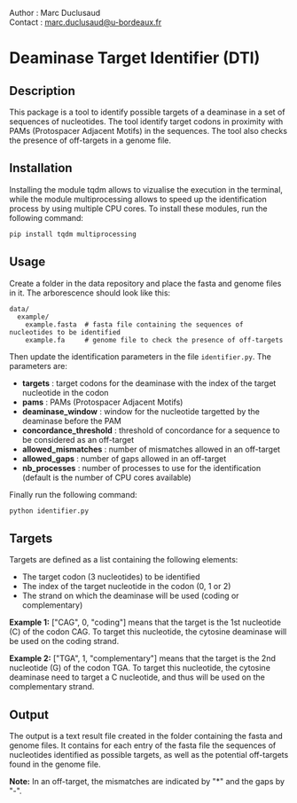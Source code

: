Author : Marc Duclusaud \
Contact : marc.duclusaud@u-bordeaux.fr 

# Deaminase Target Identifier (DTI)

## Description

This package is a tool to identify possible targets of a deaminase in a set of sequences of nucleotides. The tool identify target codons in proximity with PAMs (Protospacer Adjacent Motifs) in the sequences. The tool also checks the presence of off-targets in a genome file.

## Installation

Installing the module tqdm allows to vizualise the execution in the terminal, while the module multiprocessing allows to speed up the identification process by using multiple CPU cores. To install these modules, run the following command:

```bash
pip install tqdm multiprocessing
```


## Usage

Create a folder in the data repository and place the fasta and genome files in it. The arborescence should look like this:

```
data/
  example/
    example.fasta  # fasta file containing the sequences of nucleotides to be identified
    example.fa     # genome file to check the presence of off-targets
```

Then update the identification parameters in the file `identifier.py`. The parameters are:
- **targets** : target codons for the deaminase with the index of the target nucleotide in the codon
- **pams** : PAMs (Protospacer Adjacent Motifs)
- **deaminase_window** : window for the nucleotide targetted by the deaminase before the PAM
- **concordance_threshold** : threshold of concordance for a sequence to be considered as an off-target
- **allowed_mismatches** : number of mismatches allowed in an off-target
- **allowed_gaps** : number of gaps allowed in an off-target
- **nb_processes** : number of processes to use for the identification (default is the number of CPU cores available)

Finally run the following command:

```bash
python identifier.py
```

## Targets

Targets are defined as a list containing the following elements:
- The target codon (3 nucleotides) to be identified
- The index of the target nucleotide in the codon (0, 1 or 2)
- The strand on which the deaminase will be used (coding or complementary)

**Example 1:** ["CAG", 0, "coding"] means that the target is the 1st nucleotide (C) of the codon CAG. To target this nucleotide, the cytosine deaminase will be used on the coding strand.

**Example 2:** ["TGA", 1, "complementary"] means that the target is the 2nd nucleotide (G) of the codon TGA. To target this nucleotide,  the cytosine deaminase need to target a C nucleotide, and thus will be used on the complementary strand.

## Output

The output is a text result file created in the folder containing the fasta and genome files. It contains for each entry of the fasta file the sequences of nucleotides identified as possible targets, as well as the potential off-targets found in the genome file.

**Note:** In an off-target, the mismatches are indicated by "*" and the gaps by "-".
